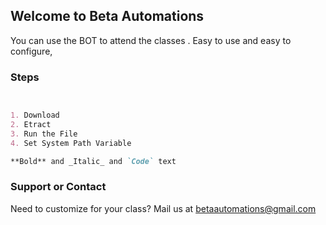 ## Welcome to Beta Automations

You can use the BOT to attend the classes .
Easy to use and easy to configure,

### Steps


```markdown


1. Download
2. Etract
3. Run the File
4. Set System Path Variable

**Bold** and _Italic_ and `Code` text

```


### Support or Contact

Need to customize for your class? Mail us at betaautomations@gmail.com
